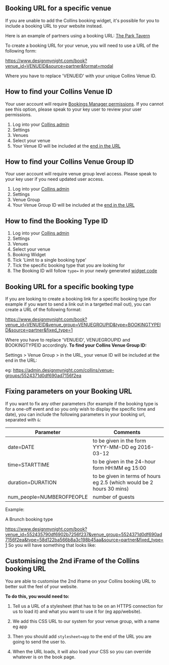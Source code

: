 ## Booking URL for a specific venue

If you are unable to add the Collins booking widget, it's possible for you to include a booking URL to your website instead. 

Here is an example of partners using a booking URL: [The Park Tavern](https://www.parktavernsw18.com/book/)

To create a booking URL for your venue, you will need to use a URL of the following form:

https://www.designmynight.com/book?venue_id=VENUEID&source=partner&format=modal

Where you have to replace 'VENUEID' with your unique Collins Venue ID. 

## How to find your Collins Venue ID 

Your user account will require [Bookings Manager permissions](https://collins.uservoice.com/knowledgebase/articles/942757-user-permissions-explained-and-how-to-change-them). If you cannot see this option, please speak to your key user to review your user permissions.  

1. Log into your [Collins admin](https://admin.designmynight.com/collins)
2. Settings
3. Venues
4. Select your venue
5. Your Venue ID will be included at the [end in the URL](https://www.designmynight.com/uploads/2017/12/Collins-Venue-ID.png)

## How to find your Collins Venue Group ID

Your user account will require venue group level access. Please speak to your key user if you need updated user access. 

1. Log into your [Collins admin](https://admin.designmynight.com/collins)
2. Settings
3. Venue Group
4. Your Venue Group ID will be included at the [end in the URL](https://static.designmynight.com/uploads/2017/12/Venue-Group-ID-optimised.png)

## How to find the Booking Type ID

1. Log into your [Collins admin](https://admin.designmynight.com/collins)
2. Settings
3. Venues
4. Select your venue
5. Booking Widget
6. Tick 'Limit to a single booking type'
7. Tick the specific booking type that you are looking for
8. The Booking ID will follow `type=` in your newly generated [widget code](https://static.designmynight.com/uploads/2017/12/Booking-Type-ID-optimised.png)

## Booking URL for a specific booking type

If you are looking to create a booking link for a specific booking type (for example if you want to send a link out in a targetted mail out), you can create a URL of the following format: 

https://www.designmynight.com/book?venue_id=VENUEID&venue_group=VENUEGROUPID&type=BOOKINGTYPEID&source=partner&fixed_type=1

Where you have to replace 'VENUEID', VENUEGROUPID and BOOKINGTYPEID accordingly. **To find your Collins Venue Group ID:**

Settings > Venue Group > in the URL, your venue ID will be included at the end in the URL:

eg: https://admin.designmynight.com/collins/venue-groups/5524371d0df690ad7156f2ea

## Fixing parameters on your Booking URL

If you want to fix any other parameters (for example if the booking type is for a one-off event and so you only wish to display the specific time and date), you can include the following parameters in your booking url, separated with `&`:

| Parameter | Comments|
|-----------|------|
|date=DATE |to be given in the form YYYY-MM-DD eg 2016-03-12|
|time=STARTTIME | to be given in the 24-hour form HH:MM eg 15:00|
|duration=DURATION |to be given in terms of hours eg 2.5 (which would be 2 hours 30 mins)|
|num_people=NUMBEROFPEOPLE| number of guests |

Example: 

A Brunch booking type 

https://www.designmynight.com/book?venue_id=552435790df6902b7256f237&venue_group=5524371d0df690ad7156f2ea&type=58d122ba566b8a3c198b45aa&source=partner&fixed_type=1
So you will have something that looks like:

## Customising the 2nd iFrame of the Collins booking URL
You are able to customise the 2nd iframe on your Collins booking URL to better suit the feel of your website. 

**To do this, you would need to:**

1. Tell us a URL of a stylesheet (that has to be on an HTTPS connection for us to load it) and what you want to use it for (eg app/website).

2. We add this CSS URL to our system for your venue group, with a name eg app

3. Then you should add `stylesheet=app` to the end of the URL you are going to send the user to.

4. When the URL loads, it will also load your CSS so you can override whatever is on the book page.
